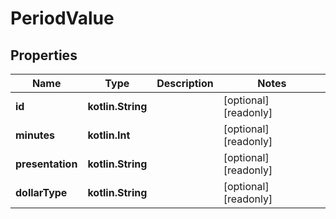 
# PeriodValue

## Properties
Name | Type | Description | Notes
------------ | ------------- | ------------- | -------------
**id** | **kotlin.String** |  |  [optional] [readonly]
**minutes** | **kotlin.Int** |  |  [optional] [readonly]
**presentation** | **kotlin.String** |  |  [optional] [readonly]
**dollarType** | **kotlin.String** |  |  [optional] [readonly]



